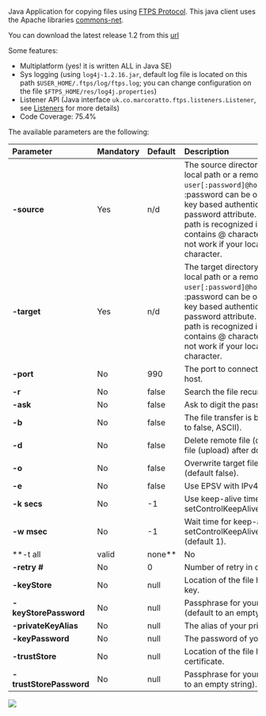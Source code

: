 Java Application for copying files using [FTPS Protocol](http://en.wikipedia.org/wiki/FTPS).
This java client uses the Apache libraries [commons-net](http://commons.apache.org/net/).

You can download the latest release 1.2 from this [url](http://ftps-client-java.googlecode.com/svn/trunk/ftps/build/ftps_v1.2)

Some features:

  * Multiplatform (yes! it is written ALL in Java SE)
  * Sys logging (using `log4j-1.2.16.jar`, default log file is located on this path `$USER_HOME/.ftps/log/ftps.log`; you can change configuration on the file `$FTPS_HOME/res/log4j.properties`)
  * Listener API (Java interface `uk.co.marcoratto.ftps.listeners.Listener`, see [Listeners](Listeners.md) for more details)
  * Code Coverage: 75.4%

The available parameters are the following:

| **Parameter** | **Mandatory** | **Default** | **Description** |
|:--------------|:--------------|:------------|:----------------|
| **-source**   | Yes           | n/d         | The source directory. This can be a local path or a remote path of the form `user[:password]@host:/directory/path`. :password can be omitted if you use key based authentication or specify the password attribute. The way remote path is recognized is whether it contains @ character or not. This will not work if your localPath contains @ character.|
| **-target**   | Yes           | n/d         | The target directory. This can be a local path or a remote path of the form `user[:password]@host:/directory/path`. :password can be omitted if you use key based authentication or specify the password attribute. The way remote path is recognized is whether it contains @ character or not. This will not work if your localPath contains @ character.|
| **-port**     | No            | 990         |The port to connect to on the remote host.|
| **-r**        | No            | false       | Search the file recursively.|
| **-ask**      | No            | false       | Ask to digit the password.|
| **-b**        | No            | false       | The file transfer is binary mode (default to false, ASCII). |
| **-d**        | No            | false       | Delete remote file (download) or local file (upload) after download or upload. |
| **-o**        | No            | false       | Overwrite target file if exists, else error (default false). |
| **-e**        | No            | false       | Use EPSV with IPv4. |
| **-k secs**   | No            | -1          | Use keep-alive timer, setControlKeepAliveTimeout. |
| **-w msec**   | No            | -1          | Wait time for keep-alive reply, setControlKeepAliveReplyTimeout (default 1). |
| **-t all|valid|none** | No            | none=JVM default | Use one of the built-in TrustManager implementations. |
| **-retry #**  | No            | 0           | Number of retry in case of errors. |
| **-keyStore** | No            | null        |	Location of the file holding the private key. |
| **-keyStorePassword** | No            | null        | Passphrase for your private key (default to an empty string).|
| **-privateKeyAlias** | No            | null        | The alias of your private key.|
| **-keyPassword** | No            | null        | The password of your  private key.|
| **-trustStore** | No            | null        | Location of the file holding the server certificate.|
| **-trustStorePassword** | No            | null        | Passphrase for your TrustStore (default to an empty string).|

[![](http://www2.clustrmaps.com/stats/maps-no_clusters/code.google.com-p-ftps-client-java--thumb.jpg)](http://www2.clustrmaps.com/user/15910a5ea)